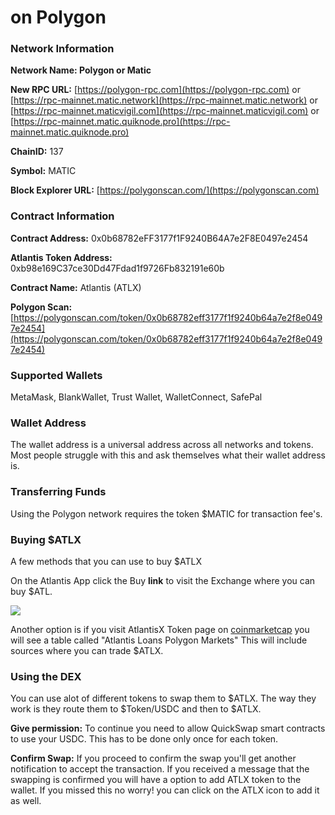 # on Polygon

### Network Information

**Network Name: Polygon or Matic**

**New RPC URL:** [https://polygon-rpc.com](https://polygon-rpc.com) or [https://rpc-mainnet.matic.network](https://rpc-mainnet.matic.network) or [https://rpc-mainnet.maticvigil.com](https://rpc-mainnet.maticvigil.com) or [https://rpc-mainnet.matic.quiknode.pro](https://rpc-mainnet.matic.quiknode.pro)

**ChainID:** 137

**Symbol:** MATIC

**Block Explorer URL:** [https://polygonscan.com/](https://polygonscan.com)



### Contract Information

**Contract Address:** 0x0b68782eFF3177f1F9240B64A7e2F8E0497e2454

**Atlantis Token Address:** 0xb98e169C37ce30Dd47Fdad1f9726Fb832191e60b

**Contract Name:** Atlantis (ATLX)

**Polygon Scan:** [https://polygonscan.com/token/0x0b68782eff3177f1f9240b64a7e2f8e0497e2454](https://polygonscan.com/token/0x0b68782eff3177f1f9240b64a7e2f8e0497e2454)



### Supported Wallets

MetaMask, BlankWallet, Trust Wallet, WalletConnect, SafePal



### Wallet Address

The wallet address is a universal address across all networks and tokens. Most people struggle with this and ask themselves what their wallet address is.



### Transferring Funds

Using the Polygon network requires the token $MATIC for transaction fee's.

###

### Buying $ATLX

A few methods that you can use to buy $ATLX



On the Atlantis App click the Buy **link** to visit the Exchange where you can buy $ATL.

![](../.gitbook/assets/buy\_atl\_icon\[1].gif)

Another option is if you visit AtlantisX Token page on [coinmarketcap](https://coinmarketcap.com/currencies/atlantis-loans-polygon/) you will see a table called "Atlantis Loans Polygon Markets" This will include sources where you can trade $ATLX.



### Using the DEX

You can use alot of different tokens to swap them to $ATLX. The way they work is they route them to $Token/USDC and then to $ATLX.

**Give permission:** To continue you need to allow QuickSwap smart contracts to use your USDC. This has to be done only once for each token.

**Confirm Swap:** If you proceed to confirm the swap you'll get another notification to accept the transaction. If you received a message that the swapping is confirmed you will have a option to add ATLX token to the wallet. If you missed this no worry! you can click on the ATLX icon to add it as well.
